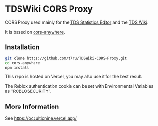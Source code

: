 # TDSWiki CORS Proxy
CORS Proxy used mainly for the [TDS Statistics Editor](https://github.com/t7ru/TDS-Stats-Editor) and the [TDS Wiki](https://tds.fandom.com/).

It is based on [cors-anywhere](https://github.com/Rob--W/cors-anywhere).

## Installation
```bash
git clone https://github.com/t7ru/TDSWiki-CORS-Proxy.git
cd cors-anywhere
npm install
```
This repo is hosted on Vercel, you may also use it for the best result.

The Roblox authentication cookie can be set with Environmental Variables as "ROBLOSECURITY".

## More Information
See https://occulticnine.vercel.app/